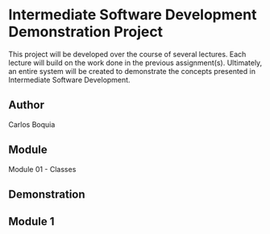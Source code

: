 # Intermediate Software Development Demonstration Project
This project will be developed over the course of several lectures.  Each 
lecture will build on the work done in the previous assignment(s).  Ultimately, an entire system will be created to demonstrate the concepts 
presented in Intermediate Software Development.

## Author
Carlos Boquia

## Module
Module 01 - Classes

## Demonstration
Module 1
- 

